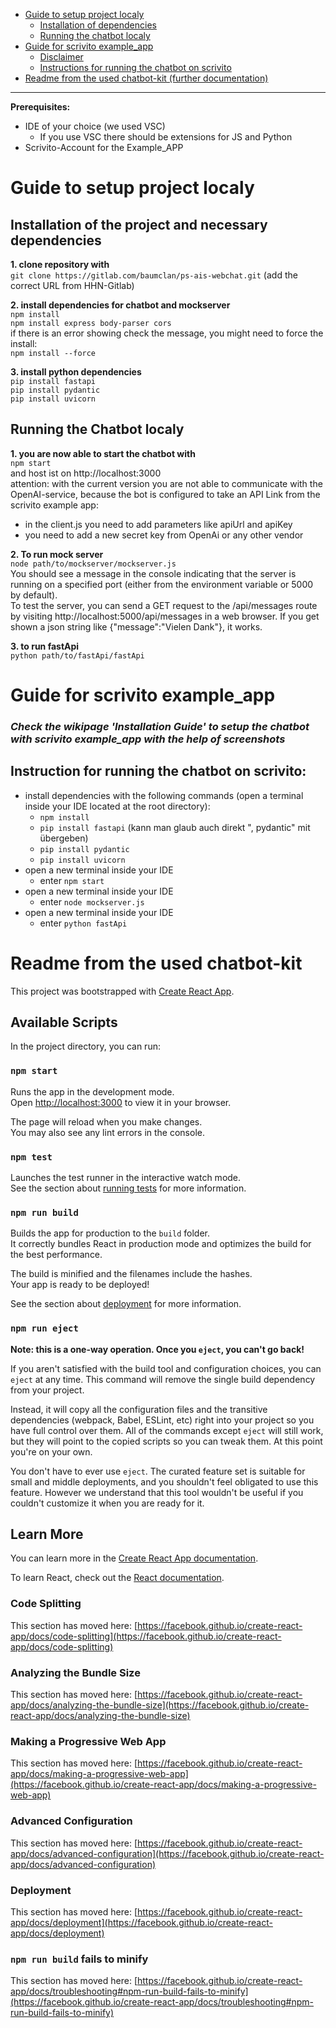 - [Guide to setup project localy](#guide-to-setup-project-localy)
  - [Installation of dependencies](#installation-of-the-project-and-necessary-dependencies)
  - [Running the chatbot localy](#running-the-chatbot-localy)
- [Guide for scrivito example_app](#guide-for-scrivito-example_app)
  - [Disclaimer](#check-the-wikipage-installation-guide-to-setup-the-chatbot-with-scrivito-example_app-with-the-help-of-screenshots)
  - [Instructions for running the chatbot on scrivito](#instruction-for-running-the-chatbot-on-scrivito)
- [Readme from the used chatbot-kit (further documentation)](#readme-from-the-used-chatbot-kit)
__________
**Prerequisites:**
* IDE of your choice (we used VSC) 
  * If you use VSC there should be extensions for JS and Python
* Scrivito-Account for the Example_APP


# Guide to setup project localy

## Installation of the project and necessary dependencies  
  
**1. clone repository with**    
`git clone https://gitlab.com/baumclan/ps-ais-webchat.git`  (add the correct URL from HHN-Gitlab) 

**2. install dependencies for chatbot and mockserver**  
`npm install`  
`npm install express body-parser cors`  
if there is an error showing check the message, you might need to force the install:  
`npm install --force`  

**3. install python dependencies**   
`pip install fastapi`  
`pip install pydantic`  
`pip install uvicorn`  

## Running the Chatbot localy

**1. you are now able to start the chatbot with**  
`npm start`  
and host ist on http://localhost:3000  
attention: with the current version you are not able to communicate with the OpenAI-service, because the bot is configured to take an API Link from the scrivito example app:  
* in the client.js you need to add parameters like apiUrl and apiKey
* you need to add a new secret key from OpenAi or any other vendor
  
**2. To run mock server**      
`node path/to/mockserver/mockserver.js`  
You should see a message in the console indicating that the server is running on a specified port (either from the environment variable or 5000 by default).  
To test the server, you can send a GET request to the /api/messages route by visiting http://localhost:5000/api/messages in a web browser. If you get shown a json string like {"message":"Vielen Dank"}, it works.  
  
**3. to run fastApi**     
`python path/to/fastApi/fastApi`  

# Guide for scrivito example_app

### _Check the wikipage 'Installation Guide' to setup the chatbot with scrivito example_app with the help of screenshots_

## Instruction for running the chatbot on scrivito:
* install dependencies with the following commands (open a terminal inside your IDE located at the root directory):
  * `npm install`
  * `pip install fastapi` (kann man glaub auch direkt ", pydantic" mit übergeben)
  * `pip install pydantic`
  * `pip install uvicorn`
* open a new terminal inside your IDE
  * enter `npm start`
* open a new terminal inside your IDE
  * enter `node mockserver.js`
* open a new terminal inside your IDE
  * enter `python fastApi`


# Readme from the used chatbot-kit

This project was bootstrapped with [Create React App](https://github.com/facebook/create-react-app).

## Available Scripts

In the project directory, you can run:

### `npm start`

Runs the app in the development mode.\
Open [http://localhost:3000](http://localhost:3000) to view it in your browser.

The page will reload when you make changes.\
You may also see any lint errors in the console.

### `npm test`

Launches the test runner in the interactive watch mode.\
See the section about [running tests](https://facebook.github.io/create-react-app/docs/running-tests) for more information.

### `npm run build`

Builds the app for production to the `build` folder.\
It correctly bundles React in production mode and optimizes the build for the best performance.

The build is minified and the filenames include the hashes.\
Your app is ready to be deployed!

See the section about [deployment](https://facebook.github.io/create-react-app/docs/deployment) for more information.

### `npm run eject`

**Note: this is a one-way operation. Once you `eject`, you can't go back!**

If you aren't satisfied with the build tool and configuration choices, you can `eject` at any time. This command will remove the single build dependency from your project.

Instead, it will copy all the configuration files and the transitive dependencies (webpack, Babel, ESLint, etc) right into your project so you have full control over them. All of the commands except `eject` will still work, but they will point to the copied scripts so you can tweak them. At this point you're on your own.

You don't have to ever use `eject`. The curated feature set is suitable for small and middle deployments, and you shouldn't feel obligated to use this feature. However we understand that this tool wouldn't be useful if you couldn't customize it when you are ready for it.

## Learn More

You can learn more in the [Create React App documentation](https://facebook.github.io/create-react-app/docs/getting-started).

To learn React, check out the [React documentation](https://reactjs.org/).

### Code Splitting

This section has moved here: [https://facebook.github.io/create-react-app/docs/code-splitting](https://facebook.github.io/create-react-app/docs/code-splitting)

### Analyzing the Bundle Size

This section has moved here: [https://facebook.github.io/create-react-app/docs/analyzing-the-bundle-size](https://facebook.github.io/create-react-app/docs/analyzing-the-bundle-size)

### Making a Progressive Web App

This section has moved here: [https://facebook.github.io/create-react-app/docs/making-a-progressive-web-app](https://facebook.github.io/create-react-app/docs/making-a-progressive-web-app)

### Advanced Configuration

This section has moved here: [https://facebook.github.io/create-react-app/docs/advanced-configuration](https://facebook.github.io/create-react-app/docs/advanced-configuration)

### Deployment

This section has moved here: [https://facebook.github.io/create-react-app/docs/deployment](https://facebook.github.io/create-react-app/docs/deployment)

### `npm run build` fails to minify

This section has moved here: [https://facebook.github.io/create-react-app/docs/troubleshooting#npm-run-build-fails-to-minify](https://facebook.github.io/create-react-app/docs/troubleshooting#npm-run-build-fails-to-minify)
